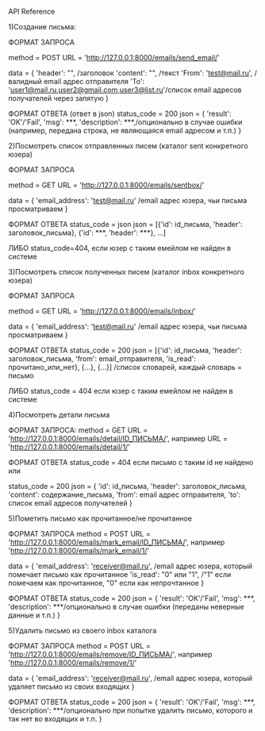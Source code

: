 API Reference

1)Создание письма:

ФОРМАТ ЗАПРОСА

method = POST
URL = 'http://127.0.0.1:8000/emails/send_email/'

data = {
	'header': "", /заголовок
	'content': "", /текст
	'From': 'test@mail.ru', /валидный email адрес отправителя
	'To': 'user1@mail.ru,user2@gmail.com,user3@list.ru'/список email адресов получателей через запятую
}

ФОРМАТ ОТВЕТА (ответ в json)
status_code = 200
json = {
	'result': 'OK'/'Fail',
	'msg': ***,
	'description': ***,/опционально в случае ошибки (например, передана строка, не являющаяся email адресом и т.п.)
}

2)Посмотреть список отправленных писем (каталог sent конкретного юзера)

ФОРМАТ ЗАПРОСА

method = GET
URL = 'http://127.0.0.1:8000/emails/sentbox/'

data = {
	'email_address': 'test@mail.ru' /email адрес юзера, чьи письма просматриваем
}

ФОРМАТ ОТВЕТА
status_code = json
json = [{'id': id_письма, 'header': заголовок_письма}, {'id': ***, 'header': ***}, ...]

ЛИБО status_code=404, если юзер с таким емейлом не найден в системе

3)Посмотреть список полученных писем (каталог inbox конкретного юзера)

ФОРМАТ ЗАПРОСА

method = GET
URL = 'http://127.0.0.1:8000/emails/inbox/'

data = {
	'email_address': 'test@mail.ru' /email адрес юзера, чьи письма просматриваем
}

ФОРМАТ ОТВЕТА
status_code = 200
json = [{'id': id_письма, 'header': заголовок_письма, 'from': email_отправителя, 'is_read': прочитано_или_нет}, {...}, {...}] /список словарей, каждый словарь = письмо

ЛИБО
status_code = 404 если юзер с таким емейлом не найден в системе

4)Посмотреть детали письма

ФОРМАТ ЗАПРОСА:
method = GET
URL = 'http://127.0.0.1:8000/emails/detail/ID_ПИСЬМА/', например
URL = 'http://127.0.0.1:8000/emails/detail/1/'

ФОРМАТ ОТВЕТА
status_code = 404 если письмо с таким id не найдено или

status_code = 200
json = {
	'id': id_письма,
	'header': заголовок_письма,
	'content': содержание_письма,
	'from': email адрес отправителя,
	'to': список email адресов получателей
}

5)Пометить письмо как прочитанное/не прочитанное

ФОРМАТ ЗАПРОСА
method = POST
URL = 'http://127.0.0.1:8000/emails/mark_email/ID_ПИСЬМА/', например
'http://127.0.0.1:8000/emails/mark_email/1/'

data = {
	'email_address': 'receiver@mail.ru', /email адрес юзера, который помечает письмо как прочитанное
	'is_read': "0" или "1", /"1" если помечаем как прочитанное, "0" если как непрочтанное
}

ФОРМАТ ОТВЕТА
status_code = 200
json = {
	'result': 'OK'/'Fail',
	'msg': ***,
	'description': ***/опционально в случае ошибки (переданы неверные данные и т.п.)
}

5)Удалить письмо из своего inbox каталога

ФОРМАТ ЗАПРОСА
method = POST
URL = 'http://127.0.0.1:8000/emails/remove/ID_ПИСЬМА/', например
'http://127.0.0.1:8000/emails/remove/1/'

data = {
	'email_address': 'receiver@mail.ru', /email адрес юзера, который удаляет письмо из своих входящих
}

ФОРМАТ ОТВЕТА
status_code = 200
json = {
	'result': 'OK'/'Fail',
	'msg': ***,
	'description': ***/опционально при попытке удалить письмо, которого и так нет во входящих и т.п.
}
